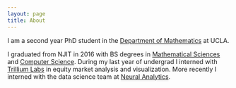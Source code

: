 ```yaml
---
layout: page
title: About
---
```


I am a second year PhD student in the [Department of Mathematics](https://www.math.ucla.edu/) at UCLA.

I graduated from NJIT in 2016 with BS degrees in [Mathematical Sciences](https://math.njit.edu/) and [Computer Science](https://cs.njit.edu/). During my last year of undergrad I interned with [Trillium Labs](https://www.trlm.com/) in equity market analysis and visualization. More recently I interned with the data science team at [Neural Analytics](http://www.neuralanalytics.com/).



